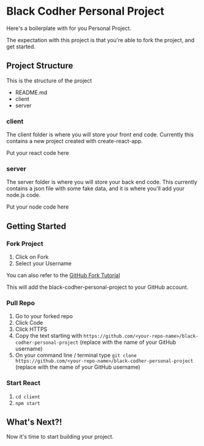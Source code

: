 # Black Codher Personal Project

Here's a boilerplate with for you Personal Project. 

The expectation with this project is that you're able to fork the project, and get started. 

## Project Structure

This is the structure of the project

- README.md
- client
- server

### client

The client folder is where you will store your front end code. Currently this contains a new project created with create-react-app.

Put your react code here

### server

The server folder is where you will store your back end code. This currently contains a json file with some fake data, and it is where you'll add your node.js code. 

Put your node code here

## Getting Started

### Fork Project

1. Click on Fork
2. Select your Username

You can also refer to the [GitHub Fork Tutorial](https://docs.github.com/en/free-pro-team@latest/github/getting-started-with-github/fork-a-repo)

This will add the black-codher-personal-project to your GitHub account.

### Pull Repo

1. Go to your forked repo
2. Click Code
3. Click HTTPS
4. Copy the text starting with `https://github.com/<your-repo-name>/black-codher-personal-project` (replace <your-repo-name> with the name of your GitHub username)
5. On your command line / terminal type `git clone https://github.com/<your-repo-name>/black-codher-personal-project` (replace <your-repo-name> with the name of your GitHub username)


### Start React

1. `cd client`
2. `npm start`

## What's Next?!

Now it's time to start building your project. 